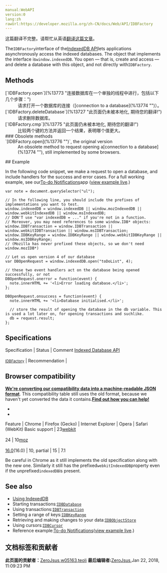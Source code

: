 ```yaml
---
manual:WebAPI
version:0
lang:zh
rawUrl:https://developer.mozilla.org/zh-CN/docs/Web/API/IDBFactory
---
```




这篇翻译不完整。请帮忙从英语[翻译这篇文章](%13772 "")。






The`IDBFactory`interface of the[IndexedDB API](%13656 "")lets applications asynchronously access the indexed databases. The object that implements the interface is`window.indexedDB`. You open — that is, create and access — and delete a database with this object, and not directly with`IDBFactory`.



## Methods<a name="Methods"></a>
<dl><dt>[`IDBFactory.open`](%13773 "连接数据库在一个单独的线程中进行，包括以下几个步骤：")</dt><dd>请求打开一个数据库的连接（[connection to a database](%13774 "")）。</dd><dt>[`IDBFactory.deleteDatabase`](%13727 "此页面仍未被本地化, 期待您的翻译!")</dt><dd>请求删除数据库。</dd><dt>[`IDBFactory.cmp`](%13775 "此页面仍未被本地化, 期待您的翻译!")</dt><dd>比较两个键的方法并返回一个结果，表明哪个值更大。</dd><dt>
### Obsolete methods<a name="Obsolete_methods"></a>
</dt><dt>`[IDBFactory.open](%13776 "")`, the original version<i></i></dt><dd>An obsolete method to request opening a[connection to a database](%13774 ""), still implemented by some browsers.</dd></dl>
## Example<a name="Example"></a>


In the following code snippet, we make a request to open a database, and include handlers for the success and error cases. For a full working example, see our[To-do Notifications](%13672 "")app ([view example live](%13673 "").)


```
var note = document.querySelector("ul");

// In the following line, you should include the prefixes of implementations you want to test.
window.indexedDB = window.indexedDB || window.mozIndexedDB || window.webkitIndexedDB || window.msIndexedDB;
// DON'T use "var indexedDB = ..." if you're not in a function.
// Moreover, you may need references to some window.IDB* objects:
window.IDBTransaction = window.IDBTransaction || window.webkitIDBTransaction || window.msIDBTransaction;
window.IDBKeyRange = window.IDBKeyRange || window.webkitIDBKeyRange || window.msIDBKeyRange;
// (Mozilla has never prefixed these objects, so we don't need window.mozIDB*)

// Let us open version 4 of our database
var DBOpenRequest = window.indexedDB.open("toDoList", 4);

// these two event handlers act on the database being opened successfully, or not
DBOpenRequest.onerror = function(event) {
  note.innerHTML += '<li>Error loading database.</li>';
};
 
DBOpenRequest.onsuccess = function(event) {
  note.innerHTML += '<li>Database initialised.</li>';
    
  // store the result of opening the database in the db variable. This is used a lot later on, for opening transactions and suchlike.
  db = request.result;
}; 

```

## Specifications<a name="Specifications"></a>
Specification | Status | Comment 
[Indexed Database API<br></br><small>IDBFactory</small>](%13777 "") | Recommendation |  


## Browser compatibility<a name="Browser_compatibility"></a>


**[We&#39;re converting our compatibility data into a machine-readable JSON format](%3344 "")**. This compatibility table still uses the old format, because we haven&#39;t yet converted the data it contains.**[Find out how you can help!](%3392 "")**


* 
* 
Feature | Chrome | Firefox (Gecko) | Internet Explorer | Opera | Safari (WebKit) 
Basic support | 23[webkit](%3568 "The name of this feature is prefixed with 'webkit' as this browser considers it experimental")<br></br>24 | 10[moz](%3568 "The name of this feature is prefixed with 'moz' as this browser considers it experimental")<br></br>[16.0](%4098 "Released on 2012-10-09.")(16.0) | 10, partial | 15 | 7.1 






Be careful in Chrome as it still implements the old specification along with the new one. Similarly it still has the prefixed`webkitIndexedDB`property even if the unprefixed`indexedDB`is present.



## See also<a name="See_also"></a>

* [Using IndexedDB](%13671 "")
* Starting transactions:[`IDBDatabase`](%2814 "继承自: EventTarget")
* Using transactions:[`IDBTransaction`](%2830 "Note that as of Firefox 40, IndexedDB transactions have relaxed durability guarantees to increase performance (see bug 1112702.) Previously in a readwrite transaction IDBTransaction.oncomplete was fired only when all data was guaranteed to have been flushed to disk. In Firefox 40+ the complete event is fired after the OS has been told to write the data but potentially before that data has actually been flushed to disk. The complete event may thus be delivered quicker than before, however, there exists a small chance that the entire transaction will be lost if the OS crashes or there is a loss of system power before the data is flushed to disk. Since such catastrophic events are rare most consumers should not need to concern themselves further.")
* Setting a range of keys:[`IDBKeyRange`](%2823 "此页面仍未被本地化, 期待您的翻译!")
* Retrieving and making changes to your data:[`IDBObjectStore`](%2826 "IDBObjectStore接口描述了一个数据库中的“对象存储空间”。对象存储空间中的按照对象的键存储着不同的记录。这样的存储方式可以快速插入、查询、和有序检索。")
* Using cursors:[`IDBCursor`](%2811 "The IDBCursor interface of the IndexedDB API represents a cursor for traversing or iterating over multiple records in a database.")
* Reference example:[To-do Notifications](%13672 "")([view example live](%13673 "").)



## 文档标签和贡献者
**此页面的贡献者：**[ZeroJsus](%421 ""),[w05163](%13778 ""),[teoli](%160 "")
**最后编辑者:**[ZeroJsus](%421 ""),<time>Jan 22, 2018, 11:09:23 PM</time>


